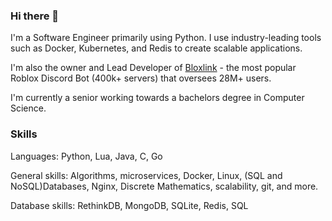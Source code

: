 ### Hi there 👋

I'm a Software Engineer primarily using Python. I use industry-leading tools such as Docker, Kubernetes, and Redis to create scalable applications. 

I'm also the owner and Lead Developer of [Bloxlink](https://blox.link) - the most popular Roblox Discord Bot (400k+ servers) that oversees 28M+ users.

I'm currently a senior working towards a bachelors degree in Computer Science.


### Skills
Languages: Python, Lua, Java, C, Go

General skills: Algorithms, microservices, Docker, Linux, (SQL and NoSQL)Databases, Nginx, Discrete Mathematics, scalability, git, and more.

Database skills: RethinkDB, MongoDB, SQLite, Redis, SQL
